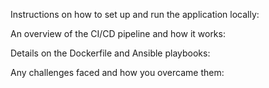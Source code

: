 Instructions on how to set up and run the application locally:

An overview of the CI/CD pipeline and how it works:

Details on the Dockerfile and Ansible playbooks:

Any challenges faced and how you overcame them:

